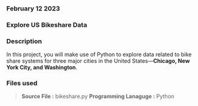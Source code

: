 ### February 12 2023


### Explore US Bikeshare Data


### Description
In this project, you will make use of Python to explore data related to bike share systems for three major cities in the United States—**Chicago, New York City, and Washington**.

### Files used
> **Source File :** bikeshare.py
> **Programming Lanaguge :** Python



